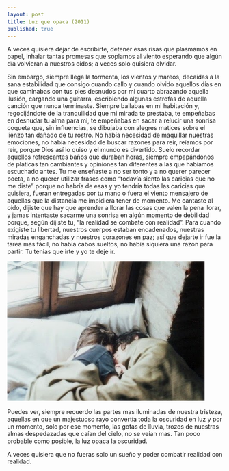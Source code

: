```yaml
---
layout: post
title: Luz que opaca (2011)
published: true
---
```


A veces quisiera dejar de escribirte, detener esas risas que plasmamos en papel, inhalar tantas promesas que soplamos al viento esperando que algún día volvieran a nuestros oídos; a veces solo quisiera olvidar.

Sin embargo, siempre llega la tormenta, los vientos y mareos, decaídas a la sana estabilidad que consigo cuando callo y cuando olvido aquellos días en que caminabas con tus pies desnudos por mi cuarto abrazando aquella ilusión, cargando una guitarra, escribiendo algunas estrofas de aquella canción que nunca terminaste. Siempre bailabas en mi habitación y, regocijándote de la tranquilidad que mi mirada te prestaba, te empeñabas en desnudar tu alma para mi, te empeñabas en sacar a relucir una sonrisa coqueta que, sin influencias, se dibujaba con alegres matices sobre el lienzo tan dañado de tu rostro. No había necesidad de maquillar nuestras emociones, no había necesidad de buscar razones para reír, reíamos por reír, porque Dios así lo quiso y el mundo es divertido. Suelo recordar aquellos refrescantes baños que duraban horas, siempre empapándonos de platicas tan cambiantes y opiniones tan diferentes a las que habíamos escuchado antes. Tu me enseñaste a no ser tonto y a no querer parecer poeta, a no querer utilizar frases como “todavía siento las caricias que no me diste” porque no habría de esas y yo tendría todas las caricias que quisiera, fueran entregadas por tu mano o fuera el viento mensajero de aquellas que la distancia me impidiera tener de momento. Me cantaste al oído, dijiste que hay que aprender a llorar las cosas que valen la pena llorar, y jamas intentaste sacarme una sonrisa en algún momento de debilidad porque, según dijiste tu, “la realidad se combate con realidad”. Para cuando exigiste tu libertad, nuestros cuerpos estaban encadenados, nuestras miradas enganchadas y nuestros corazones en paz; así que dejarte ir fue la tarea mas fácil, no había cabos sueltos, no había siquiera una razón para partir. Tu tenias que irte y yo te deje ir.

<img src="/images/post/luzqueopaca.jpg" alt="Algun amor" style="box-shadow: 0 0 8px 8px white inset;">

Puedes ver, siempre recuerdo las partes mas iluminadas de nuestra tristeza, aquellas en que un majestuoso rayo convertía toda la oscuridad en luz y por un momento, solo por ese momento, las gotas de lluvia, trozos de nuestras almas despedazadas que caían del cielo, no se veían mas. Tan poco probable como posible, la luz opaca la oscuridad.

A veces quisiera que no fueras solo un sueño y poder combatir realidad con realidad.